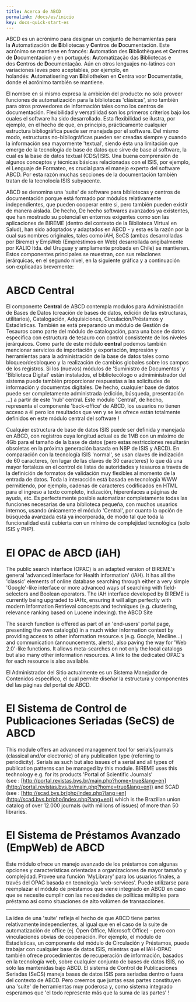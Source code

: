 ```yaml
---
title: Acerca de ABCD
permalink: /docs/es/inicio
key: docs-quick-start-es
---
```


ABCD es un acrónimo para designar un conjunto de herramientas para la **A**utomatización de **B**ibliotecas y **C**entros de **D**ocumentación. Este acrónimo se mantiene en francés: **A**utomation des **B**ibliothèques et **C**entres de **D**ocumentacion y en portugués: **A**utomatização das **B**ibliotecas e dos **C**entros de **D**ocumentação. Aún en otros lenguajes no-latinos con variaciones leves pero aceptables, por ejemplo, en holandés: **A**utomatisering van **B**ibliotheken en **C**entra voor **D**ocumentatie, donde el acrónimo también se mantiene.

El nombre en si mismo expresa la ambición del producto: no solo proveer funciones de automatización para la bibliotecas 'clásicas', sino también para otros proveedores de información tales como los centros de documentación. Flexibilidad y versatilidad son los primeros criterios bajo los cuales el software ha sido desarrollado. Esta flexibilidad se ilustra, por ejemplo, en el hecho de que, en principio, prácticamente cualquier estructura bibliográfica puede ser manejada por el software. Del mismo modo, estructuras no-bibliográficas pueden ser creadas siempre y cuando la información sea mayormente 'textual', siendo ésta una limitación que emerge de la tecnología de base de datos que sirve de base al software, la cual es la base de datos textual (CDS/)ISIS. Una buena comprensión de algunos conceptos y técnicas básicas relacionadas con el ISIS, por ejemplo, el Lenguaje de Formateo, es crucial para el manejo experto del software ABCD. Por esta razón muchas secciones de la documentación también tratan de la tecnolocía ISIS subyacente.

ABCD se denomina una 'suite' de software para bibliotecas y centros de documentación porque está formado por módulos relativamente independientes, que pueden cooperar entre si, pero también pueden existir de manera aislada. De hecho, De hecho softwares avanzados ya existentes, que han mostrado su potencial en entornos exigentes como son las aplicaciones de BIREME (dentro del contexto de la Biblioteca Virtual en Salud), han sido adoptados y adaptados en ABCD - y esta es la razón por la cual sus nombres originales, tales como iAH, SeCS (ambas desarrolladas por Bireme) y EmpWeb (Empréstimos en Web) desarrollada origibalmente por KALIO ltda. del Uruguay y ampliamente probada en Chile) se mantienen. Estos componentes principales se muestran, con sus relaciones jerárquicas, en el segundo nivel, en la siguiente gráfica y a continuación son explicadas brevemente:

# **ABCD Central**

El componente **Central** de ABCD contempla modulos para Administración de Bases de Datos (creación de bases de datos, edición de las estructuras, utilitarios), Catalogación, Adquisiciones, Circulación/Préstamos y Estadísticas. También se está preparando un módulo de Gestión de Tesauros como parte del módulo de catalogación, para una base de datos específica con estructura de tesauro con control consistente de los niveles jerárquicos. Como parte de este módulo **central** podemos también mencionar servicios de importación y exportación, impresión y herramientas para la administración de la base de datos tales como bloqueo/desbloqueo y la realización de cambios globales sobre los campos de los registros. Si los (nuevos) módulos de 'Suministro de Documentos' y 'Biblioteca Digital' están instalados, el bibliotecólogo o admiministrador del sistema puede también proporcionar respuestas a las solicitudes de información y documentos digitales. De hecho, cualquier base de datos puede ser completamente administrada (edición, búsqueda, presentación ...) a partir de este 'hub' central. Este módulo 'Central', de hecho, representa el componente 'back-office' de ABCD, los usuarios no tienen acceso a él pero los resultados que ven y se les ofrece están totalmente definidos en este módulo central del software !

Cualquier estructura de base de datos ISIS puede ser definida y manejada en ABCD, con registros cuya longitud actual es de 1MB con un máximo de 4Gb para el tamaño de la base de datos (pero estas restricciones resultarán obsoletas en la próxima generación basada en NBP de ISIS y ABCD). En comparación con la tecnología ISIS 'normal', se usan claves de indización de 60 caracteres, (en lugar de las claves de 30 caracteres) lo que dá una mayor fortaleza en el control de listas de autoridades y tesauros a través de la definición de formatos de validación muy flexibles al momento de la entrada de datos. Toda la interacción está basada en tecnología WWW permitiendo, por ejemplo, cadenas de caracteres codificados en HTML para el ingreso a texto completo, indización, hiperenlaces a páginas de ayuda, etc. Es perfectamente posible automatizar completamente todas las funciones necesarias de una biblioteca pequeña, con muchos usuarios internos, usando únicamente el módulo 'Central', por cuanto la opción de búsqueda avanzada está ya incorporada, de modo tal que toda la funcionalidad está cubierta con un mínimo de complejidad tecnológica (solo ISIS y PHP).

# El OPAC de ABCD (iAH)

The public search interface (OPAC) is an adapted version of BIREME's general 'advanced interface for Health information' (iAH). It has all the 'classic' elements of online database searching through either a very simple 'Google'-like interface or more advanced ways of searching with field-selectors and Boolean operators. The iAH interface developed by BIREME is currently being upgraded to iAHx, ensuring it will align perfectly with modern Information Retrieval concepts and techniques (e.g. clustering, relevance ranking based on Lucene indexing). the ABCD Site

The search function is offered as part of an 'end-users' portal page, presenting the own catalog(s) in a much wider information context by providing access to other information resource.s (e.g. Google, Medline...) and communication (announcements, alerts), also paving the way for 'Web 2.0'-like functions. It allows meta-searches on not only the local catalogs but also many other information resources. A link to the dedicated OPAC's for each resource is also available.

El Administrador del Sitio actualmente es un Sistema Manejador de Contenidos específico, el cual permite diseñar la estructura y componentes del las páginas del portal de ABCD.

# **El Sistema de Control de Publicaciones Seriadas (SeCS) de ABCD**

This module offers an advanced management tool for serials/journals (classical and/or electronic) of any publication type (referring to periodicity). Serials as such but also issues of a serial and all types of publication patterns can be managed by this module. BIREME uses this technology e.g. for its products 'Portal of Scientific Journals' (see : [http://portal.revistas.bvs.br/main.php?home=true&lang=en](http://portal.revistas.bvs.br/main.php?home=true&lang=en)) and SCAD (see : [http://scad.bvs.br/php/index.php?lang=en](http://scad.bvs.br/php/index.php?lang=en)) which is the Brazilian union catalog of over 12.000 journals (with millions of issues) of more than 50 libraries.

# **El Sistema de Préstamos Avanzado (EmpWeb) de ABCD**

Este módulo ofrece un manejo avanzado de los préstamos con algunas opciones y características orientadas a organizaciones de mayor tamaño y complejidad. Provee una función 'MyLibrary' para los usuarios finales, a través del OPAC basada en tecnología 'web-services'. Puede utilizarse para reemplazar el módulo de préstamos que viene integrado en ABCD en caso que se necesite cumplir con las necesidades de políticas múltiples para préstamo así como situaciones de alto volúmen de transacciones.

---

La idea de una 'suite' refleja el hecho de que ABCD tiene partes relativamente independientes, al igual que en el caso de la suite de automatización de office (ej. Open Office, Microsoft Office) - pero con vinculaciones obvias de cooperación. Por ejemplo, el módulo de Estadísticas, un componente del módulo de Circulación y Préstamos, puede trabajar con cualquier base de datos ISIS, mientras que el IAH-OPAC también ofrece procedimientos de recuperación de información, basados en la tecnología web, sobre cualquier conjunto de bases de datos ISIS, no sólo las mantenidas bajo ABCD. El sistema de Control de Publicaciones Seriadas (SeCS) maneja bases de datos ISIS para seriadas dentro o fuera del contexto de ABCD. Pero creemos que juntas esas partes constituyen una 'suite' de herramientas muy poderosa y, como sistema integrado esperamos que 'el todo represente más que la suma de las partes' !